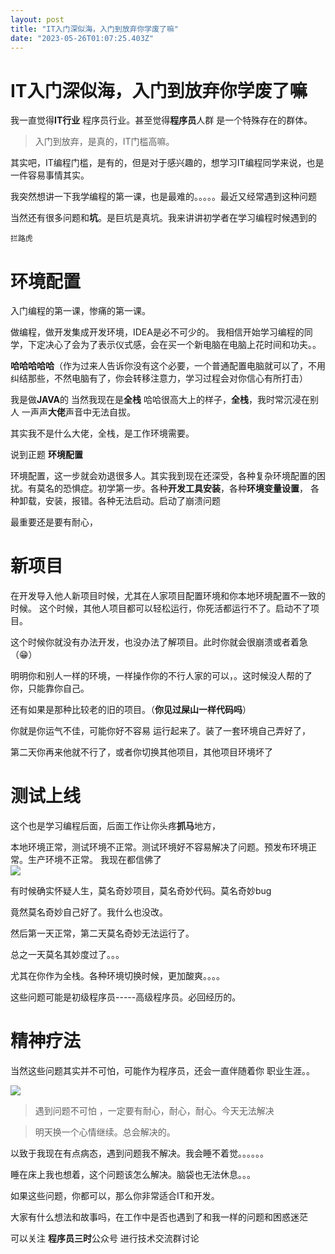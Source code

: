 ```yaml
---
layout: post
title: "IT入门深似海，入门到放弃你学废了嘛"
date: "2023-05-26T01:07:25.403Z"
---
```

IT入门深似海，入门到放弃你学废了嘛
==================

我一直觉得**IT行业** 程序员行业。甚至觉得**程序员**人群 是一个特殊存在的群体。

> 入门到放弃，是真的，IT门槛高嘛。

其实吧，IT编程门槛，是有的，但是对于感兴趣的，想学习IT编程同学来说，也是一件容易事情其实。

我突然想讲一下我学编程的第一课，也是最难的。。。。。最近又经常遇到这种问题

当然还有很多问题和**坑**。是巨坑是真坑。我来讲讲初学者在学习编程时候遇到的

`拦路虎`

环境配置
====

入门编程的第一课，惨痛的第一课。

做编程，做开发集成开发环境，IDEA是必不可少的。 我相信开始学习编程的同学，下定决心了会为了表示仪式感，会在买一个新电脑在电脑上花时间和功夫。。

**哈哈哈哈哈**（作为过来人告诉你没有这个必要，一个普通配置电脑就可以了，不用纠结那些，不然电脑有了，你会转移注意力，学习过程会对你信心有所打击）

我是做**JAVA**的 当然我现在是**全栈** 哈哈很高大上的样子，**全栈**，我时常沉浸在别人 一声声**大佬**声音中无法自拔。

其实我不是什么大佬，全栈，是工作环境需要。

说到正题 **环境配置**

环境配置，这一步就会劝退很多人。其实我到现在还深受，各种复杂环境配置的困扰。有莫名的恐惧症。初学第一步。各种**开发工具安装**，各种**环境变量设置**， 各种卸载，安装，报错。各种无法启动。启动了崩溃问题

最重要还是要有耐心，

新项目
===

在开发导入他人新项目时候，尤其在人家项目配置环境和你本地环境配置不一致的时候。 这个时候，其他人项目都可以轻松运行，你死活都运行不了。启动不了项目。

这个时候你就没有办法开发，也没办法了解项目。此时你就会很崩溃或者着急（😁）

明明你和别人一样的环境，一样操作你的不行人家的可以，。这时候没人帮的了你，只能靠你自己。

还有如果是那种比较老的旧的项目。（**你见过屎山一样代码吗**）

你就是你运气不佳，可能你好不容易 运行起来了。装了一套环境自己弄好了，

第二天你再来他就不行了，或者你切换其他项目，其他项目环境坏了

测试上线
====

这个也是学习编程后面，后面工作让你头疼**抓马**地方，

本地环境正常，测试环境不正常。测试环境好不容易解决了问题。预发布环境正常。生产环境不正常。 我现在都信佛了  
![](https://images.soboys.cn/202305251533311.png)

有时候确实怀疑人生，莫名奇妙项目，莫名奇妙代码。莫名奇妙bug

竟然莫名奇妙自己好了。我什么也没改。

然后第一天正常，第二天莫名奇妙无法运行了。

总之一天莫名其妙度过了。。。

尤其在你作为全栈。各种环境切换时候，更加酸爽。。。。

这些问题可能是初级程序员-----高级程序员。必回经历的。

精神疗法
====

当然这些问题其实并不可怕，可能作为程序员，还会一直伴随着你 职业生涯。。

![](https://images.soboys.cn/202305251544233.png)

> 遇到问题不可怕 ，一定要有耐心，耐心，耐心。今天无法解决

> 明天换一个心情继续。总会解决的。

以致于我现在有点病态，遇到问题我不解决。我会睡不着觉。。。。。。

睡在床上我也想着，这个问题该怎么解决。脑袋也无法休息。。。

如果这些问题，你都可以，那么你非常适合IT和开发。

大家有什么想法和故事吗，在工作中是否也遇到了和我一样的问题和困惑迷茫

可以关注 **程序员三时**公众号 进行技术交流群讨论
